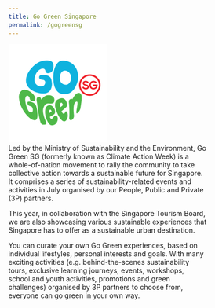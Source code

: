 ```yaml
---
title: Go Green Singapore
permalink: /gogreensg
---
```


<style>

/*--------------------------------------------------------------
STYLING FOR INTRO
--------------------------------------------------------------*/
 
.img-icon {
 max-width: 90% !important;
margin-top: 10px !important;
}

.mse50-logo {
 max-width: 75% !important;
 }
 
.column {
  float: left;
  width: 33%;
  margin: 5px;
}

.icon-desc {
 line-height: 1.5rem !important;
 margin: 10px 0px !important;
 }
 
/* Clear floats after the columns */
.row:after {
  content: "";
  display: table;
  clear: both;
}
 
@media screen and (max-width: 600px) {
  .column {
    width: 75%;
    margin-left: 12.5%;
  }
}

/*--------------------------------------------------------------
STYLING FOR TIMELINE
--------------------------------------------------------------*/
 
 *,
*:after, 
*:before {
-webkit-box-sizing: border-box; 
-moz-box-sizing: border-box; 
box-sizing: border-box;}

.container {
  margin: 50px auto;
  max-width: 1600px;
  padding: 30px 20px;

  position: relative;
}

.content img {
  max-width: 100%;
  margin-bottom: 10px
}
  
a {
  text-decoration: none;
}
  
.clearfix:after {
  content: " ";
  display: table;
  clear: both;
} 

@media (min-width: 768px) {
  .vertical-line::after {
    top: -10px;
    right: 50%;
    background-color: #a6a6a6;
    overflow: hidden;
    position: absolute;
    content: "";
    display: block;
    height: 10px;
    width: 10px;
    border-radius: 50%;
    margin-right: -5px;
  }
  .vertical-line::before {
    top: -10px;
    right: 50%;
    background-color: #a6a6a6;
    overflow: hidden;
    position: absolute;
    content: "";
    display: block;
    height: 100%;
    width: 2px;
    margin-right: -2px;
  }
  .vesti-date-wrapper::before {
    top: 50%;
    background-color: #a6a6a6;
    overflow: hidden;
    position: absolute;
    content: "";
    display: block;
    height: 2px;
    width: 100%;
    margin-top: -2px;
    z-index: -10;
  }
}
.vesti-col {
  width: 100%;
}

.timeline-post {
  position: relative;
}

.timeline-post:nth-child(odd) {
  margin-top: 20px;
}

.timeline-post:nth-child(even) {
  margin-bottom: 15px;
  margin-top: 100px;
}

.photo {
  position: relative;
}
/*Vesti date*/

.vesti-date-wrapper {
  position: absolute;
  right: 50%;
  margin-right: -25px;
  bottom: -25px;
}

.vesti-date-wrapper .vesti-date {
  width: 50px;
  height: 50px;
  text-align: center;
  background: #fff;
  padding-top: 14px;
  margin-bottom: 5px;
  border-width: 2px;
  border-style: solid;
  -webkit-border-radius: 50%;
  border-radius: 50%;
  border-color: #a6a6a6;
}

/* .vesti-date-wrapper .vesti-date .date {
  font-size: 1em;
  text-align: center;
  color: #2d3e4f;
  line-height: 0px;
  display: block;
} */

.vesti-date-wrapper .vesti-date .year {
  font-size: 1em;
  text-align: center;
  color: #2d3e4f;
  line-height: 15px;
  display: block;
  text-transform: uppercase;
}

.timeline-post:nth-child(2n+3) {
  clear: both;
}

.timeline-post:nth-child(odd) .vesti-date-wrapper .vesti-date {
  float: right;
}

.timeline-post:nth-child(even) {
  /*float: right;*/
  margin-bottom: 15px;
  margin-top: 20px;
}

.timeline-post:nth-child(even) .vesti-date-wrapper {
  bottom: -25px;
  right: 50%;
  margin-right: -25px;
}

/*Vesti typography*/

.vesti-desc {
  text-align: center;
}

.vesti-desc h2 {
  color: #2d3e4f;
  text-transform: uppercase;
  font-size: 1.2em;
  font-weight: 800;
  margin-top: 28px !important;
  margin-bottom: 15px;
  transition-delay: 0s;
  transition-duration: 0.2s;
  transition-property: all;
  transition-timing-function: ease-out;
  line-height: 1.5rem;
}

.owl-item .vesti-desc h2 {
  margin-top: 50px;
}

.vesti-desc h2:hover {
  color: #00b388 !important;
}

.vesti-desc p {
  color: #2d3e4f;
  font-size: 16px !important;
  font-weight: 400;
  line-height: 1.2rem;
  margin-top: 10px;
  margin-bottom: 12px !important;
}

@media (min-width: 768px) {
  #section_2 .owl-item {
    padding: 0 20px;
  }
  .post-type-archive-vesti .container {
    max-width: 1600px;
  }
  .archive .site-content {
    margin-top: 100px;
  }
  .vesti-col {
    width: 43%;
  }
  .timeline {
    margin-top: 20px;
    margin-bottom: 50px;
    padding-top: 20px;
  }
  .vesti-date-wrapper {
    position: absolute;
    right: 150px;
    margin-right: 0px;
    bottom: auto;
  }
  .timeline-post:nth-child(odd) {
    float: left;
    margin-top: 0;
  }
  .timeline-post:nth-child(even) {
    float: right;
    margin-bottom: 15px;
    margin-top: 50px;
  }
  .vesti-desc h2 {
    margin-bottom: 15px;
    margin-top: 20px;
    font-size: 20px;
  }
  .timeline-post:nth-child(odd) .vesti-date-wrapper {
    right: -75px;
    top: 55px;
  }
  .timeline-post:nth-child(even) .vesti-date-wrapper {
    left: -75px;
    bottom: 15px;
  }
  .timeline-post:nth-child(odd) .vesti-date-wrapper,
  .timeline-post:nth-child(even) .vesti-date-wrapper {
    width: 77px;
  }
}

@media (min-width: 850px) {
  .timeline-post:nth-child(odd) .vesti-date-wrapper {
    right: -80px;
  }
  .timeline-post:nth-child(even) .vesti-date-wrapper {
    left: -80px;
  }
  .timeline-post:nth-child(odd) .vesti-date-wrapper,
  .timeline-post:nth-child(even) .vesti-date-wrapper {
    width: 85px;
  }
}
  
  @media (min-width: 920px) {
  .timeline-post:nth-child(odd) .vesti-date-wrapper {
    right: -87px;
  }
  .timeline-post:nth-child(even) .vesti-date-wrapper {
    left: -87px;
  }
  .timeline-post:nth-child(odd) .vesti-date-wrapper,
  .timeline-post:nth-child(even) .vesti-date-wrapper {
    width: 85px;
  }
}

@media (min-width: 1023px) {
  .timeline-post:nth-child(odd) .vesti-date-wrapper {
    right: -65px;
  }
  .timeline-post:nth-child(even) .vesti-date-wrapper {
    left: -65px;
  }
  .timeline-post:nth-child(odd) .vesti-date-wrapper,
  .timeline-post:nth-child(even) .vesti-date-wrapper {
    width: 95px;
  }
}

@media (min-width: 1100px) {
  .timeline-post:nth-child(odd) .vesti-date-wrapper {
    right: -65px;
  }
  .timeline-post:nth-child(even) .vesti-date-wrapper {
    left: -65px;
  }
  .timeline-post:nth-child(odd) .vesti-date-wrapper,
  .timeline-post:nth-child(even) .vesti-date-wrapper {
    width: 100px;
  }
}
  
@media (min-width: 1200px) {

  .timeline-post:nth-child(odd) .vesti-date-wrapper {
    right: -70px;
    top: 55px;
  }
  .timeline-post:nth-child(even) .vesti-date-wrapper {
    left: -70px;
  }
  .timeline-post:nth-child(odd) .vesti-date-wrapper,
  .timeline-post:nth-child(even) .vesti-date-wrapper {
    width: 132px;
  }
  .owl-item .vesti-desc h2 {
    margin-top: 75px;
  }
}

  @media (min-width: 1280px) {
  
  /*  .timeline {
    margin-top: 40px;
  }*/
  .timeline-post:nth-child(even) {
    margin-top: 100px;
  }
  .vesti-date-wrapper .vesti-date {
    width: 88px;
    height: 88px;
    padding: 18px;
  }

  .vesti-date-wrapper .vesti-date .year {
    font-size: 1em;
    line-height: 50px;
  }
  
  .timeline-post:nth-child(odd) .vesti-date-wrapper {
    right: -102px;
    top: 55px;
  }
  .timeline-post:nth-child(even) .vesti-date-wrapper {
    left: -102px;
  }
  .timeline-post:nth-child(odd) .vesti-date-wrapper,
  .timeline-post:nth-child(even) .vesti-date-wrapper {
    width: 140px;
  }
}

@media (min-width: 1400px) {
  .timeline-post:nth-child(odd) .vesti-date-wrapper {
    right: -102px;
    top: 55px;
  }
  .timeline-post:nth-child(even) .vesti-date-wrapper {
    left: -102px;
  }
  .timeline-post:nth-child(odd) .vesti-date-wrapper,
  .timeline-post:nth-child(even) .vesti-date-wrapper {
    width: 146px;
  }
}

@media (min-width: 1500px) {
  .timeline-post:nth-child(odd) .vesti-date-wrapper {
    right: -100px;
    top: 55px;
  }
  .timeline-post:nth-child(even) .vesti-date-wrapper {
    left: -100px;
  }
  .timeline-post:nth-child(odd) .vesti-date-wrapper,
  .timeline-post:nth-child(even) .vesti-date-wrapper {
    width: 155px;
  }
}

@media (min-width: 1600px) {
  .timeline-post:nth-child(odd) .vesti-date-wrapper {
    right: -100px;
    top: 55px;
  }
  .timeline-post:nth-child(even) .vesti-date-wrapper {
    left: -100px;
  }
  .timeline-post:nth-child(odd) .vesti-date-wrapper,
  .timeline-post:nth-child(even) .vesti-date-wrapper {
    width: 160px;
  }
}
/*--------------------------------------------------------------
STYLING FOR BUTTONS
--------------------------------------------------------------*/
 
.button {
  cursor: pointer;
  -webkit-backface-visibility: hidden;
  backface-visibility: hidden;
  font: inherit;
  border: none;
  position: relative;
  transition: 300ms ease;
  color: #484848 !important;
  text-transform: uppercase;
  background: #ffffff;
  padding: 15px 20px;
  border: 2px solid #484848;
  display: inline-block;
  transition: all 0.4s ease 0s;
  border-radius: 15px;
  font-weight: bold;
  text-decoration: none !important;
  font-size:0.9em;
}
.button:before {
  transition: 300ms ease;
  position: absolute;
  display: block;
  content: "";
  transform: translateZ(-40px);
  -webkit-backface-visibility: hidden;
  backface-visibility: hidden;
  height: calc(100% - 20px);
  width: calc(100% - 20px);
  border-radius: 100px;
  left: 10px;
  top: 16px;
}
.button:hover {
  transform: translateZ(55px);
  color: #ffffff !important;
  background: #4a96b0;
  border-color: #4a96b0 !important;
  transition: all 0.4s ease 0s;
  text-decoration: none;
}
.button:hover:before {
  transform: translateZ(-45px);
}
.button:active {
  transform: translateZ(20px);
}
.button:active:before {
  transform: translateZ(-20px);
  top: 10px;
}
	
/*--------------------------------------------------------------
STYLING FOR CARDS - ADDITIONAL RESOURCES
--------------------------------------------------------------*/
	
#resources-container > div > div > a > img {
    display: block;
    border: 0;
    max-width: 180px;
    max-height: auto;
    padding: 1em;
    border-radius: 15px 15px 0px 0px;
}

.card {
    flex: 1 0 500px;
    box-sizing: border-box;
    margin: 1em 0.5em;
    background: white;
    margin-bottom: 1em;
    border: 0.13em solid rgba(0,0,0,.1);
    border-radius: 15px;
    /* box-shadow: 2px 2px 6px 0px  rgba(0,0,0,0.3); */
}

.card a {
    color: inherit;
    text-decoration: none; /* no underline */
}

.card p,
.card-content h5 {
    padding: 1em;
    margin-top: 0.5em;
    margin-bottom: .5em;
    /* font-weight: bold; */
    color: inherit;
    text-decoration: none;
}

.card:hover {
    transition: all 0s ease-out;
    box-shadow: 0px 4px 8px rgba(38, 38, 38, 0.2);
    top: -4px;
    border: 2px solid #cccccc;
    background-color: white;
}

.card a:hover {
    color: black;
    text-decoration: none; /* no underline */
}

/* Flexbox stuff */

.cards {
    display: flex;
    flex-wrap: wrap;
    margin: 0 auto;
    /* padding: 0 1em; */
    text-align: center;
 }

@media screen and (min-width: 40em) {
  .card {
    max-width: calc(50% -  1em);
  }
}

@media screen and (min-width: 60em) {
  .card {
    max-width: calc(33% - 1em);
  }
}

@media screen and (max-width : 480px) {
	.card { 
    max-width: 100%; }
}
 
</style>

<img src="images/gogreensg_logo.png" alt="GoGreenSG" class="Go Green SG" width="200"><br>
Led by the Ministry of Sustainability and the Environment, Go Green SG (formerly known as Climate Action Week) is a whole-of-nation movement to rally the community to take collective action towards a sustainable future for Singapore. It comprises a series of sustainability-related events and activities in July organised by our People, Public and Private (3P) partners.

This year, in collaboration with the Singapore Tourism Board, we are also showcasing various sustainable experiences that Singapore has to offer as a sustainable urban destination.

You can curate your own Go Green experiences, based on individual lifestyles, personal interests and goals. With many exciting activities (e.g. behind-the-scenes sustainability tours, exclusive learning journeys, events, workshops, school and youth activities, promotions and green challenges) organised by 3P partners to choose from, everyone can go green in your own way.


<!--
<p><b>Climate Action Week is now Go Green SG!</b></p>

<p>Organised by the Ministry of Sustainability and the Environment (MSE), Climate Action Week is an annual national initiative that brings together sustainability-related events to galvanise Singaporeans to take collective climate action.</p>

<p>Last year’s edition saw over 140 activities organised by 80 partners – the highest number since its launch in 2019! The activities included community events, workshops, talks, learning journeys, school and youth activities, clean-ups, promotions and green challenges.</p>

<p><b>This year, Climate Action Week will be rebranded as Go Green SG</b> to better reflect the wide range of sustainability initiatives and programmes it encompasses. </p>

We invite you to join in this community movement and organise sustainability-related activities in the month of July to rally even more Singaporeans towards a sustainable lifestyle. Download our [partner's package](/files/GGSG-partners-package.pdf) to find out how to be part of the Go Green SG movement this year!

<p>Find out what happened during last year’s event <a href="https://www.mse.gov.sg/climate-action-week/">here!</a></p>
-->

	
<!-- container end dic -->


